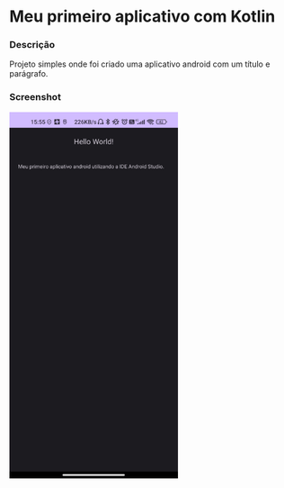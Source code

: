 # Meu primeiro aplicativo com Kotlin

### Descrição

Projeto simples onde foi criado uma aplicativo android com um título e parágrafo.

### Screenshot

<img src="1702321049697.jpg" width="300">
